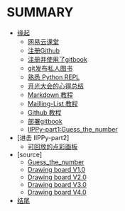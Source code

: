 # SUMMARY

* [缘起](begin.md)
  * [网易云课堂]()
  * [注册Github]()
  * [注册并使用了gitbook](Chapter-0/github_and_gitbook.md)
  * [git发布私人图书](Chapter-0/git.md)
  * [熟悉 Python REPL]()
  * [开光大会的心得总结]()
  * [Markdown 教程](Chapter-0/Markdown.md)
  * [Mailling-List 教程](Chapter-0/Mailling-List.md)
  * [Github 教程](Chapter-0/github.md)
  * [部署gitbook](Chapter-0/gitbook.md)
  * [IIPPy-part1:Guess_the_number](Chapter-0/Guess_the_number.md)
* [进击 IIPPy-part2]
  * [可回放的点彩画板](Chapter-1/Drawing_board.md)
* [source]
  * [Guess_the_number](source/part1/Guess_the_number.md)
  * [Drawing board V1.0](source/part2/Drawing_board_V1.0.md)
  * [Drawing board V2.0](source/part2/Drawing_board_V2.0.md)
  * [Drawing board V3.0](source/part2/Drawing_board_V3.0.md)
  * [Drawing board V4.0](source/part2/Drawing_board_V4.0.md)
* [结尾](end.md)


